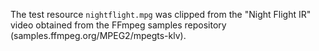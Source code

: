 The test resource `nightflight.mpg` was clipped from the "Night Flight IR" video obtained from the FFmpeg
samples repository (samples.ffmpeg.org/MPEG2/mpegts-klv).
